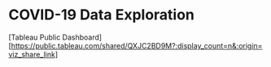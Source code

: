 # COVID-19 Data Exploration

[Tableau Public Dashboard][https://public.tableau.com/shared/QXJC2BD9M?:display_count=n&:origin=viz_share_link]

